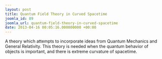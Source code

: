```yaml
---
layout: post
title: Quantum Field Theory in Curved Spacetime
joomla_id: 89
joomla_url: quantum-field-theory-in-curved-spacetime
date: 2013-04-16 00:05:16.000000000 +00:00
---
```

<p>A theory which attempts to incorporate ideas from Quantum Mechanics and General Relativity. This theory is needed when the quantum behavior of objects is important, and there is extreme curvature of spacetime.</p>
